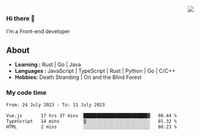 <img align='right' src="https://github-readme-stats.vercel.app/api?username=strugglebak&show_icons=true">

### Hi there 👋

I'm a Front-end developer

## About

-  **Learning :** Rust | Go | Java
-  **Languages :** JavaScript | TypeScript | Rust | Python | Go | C/C++
-  **Hobbies:** Death Stranding | Ori and the Blind Forest

### My code time

<!--START_SECTION:waka-->

```txt
From: 24 July 2023 - To: 31 July 2023

Vue.js       17 hrs 37 mins  ████████████████████████▓   98.44 %
TypeScript   14 mins         ▒░░░░░░░░░░░░░░░░░░░░░░░░   01.32 %
HTML         2 mins          ░░░░░░░░░░░░░░░░░░░░░░░░░   00.23 %
```

<!--END_SECTION:waka-->
